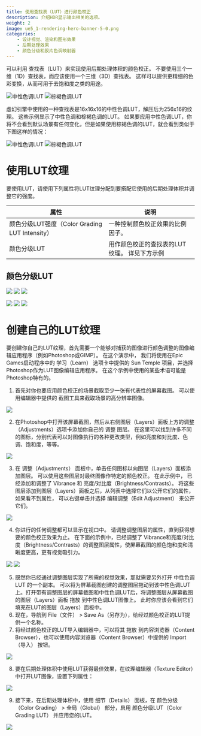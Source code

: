 ```yaml
---
title: 使用查找表（LUT）进行颜色校正
description: 介绍HDR显示输出相关的选项。
weight: 2
image: ue5_1-rendering-hero-banner-5-0.png
categories:
    - 设计视觉、渲染和图形效果
    - 后期处理效果
    - 颜色分级和胶片色调映射器
---
```

可以利用 查找表（LUT）来实现使用后期处理体积的颜色校正。 不要使用三个一维（1D）查找表，而应该使用一个三维（3D）查找表。 这样可以提供更精细的色彩变换，从而可用于去饱和度之类的用途。

![中性色调LUT](rgbtable16x1.png)
![棕褐色调LUT](lut_sepia.png)

虚幻引擎中使用的一种查找表是16x16x16的中性色调LUT，解压后为256x16的纹理。 这些示例显示了中性色调和棕褐色调的LUT。 如果要应用中性色调LUT，你将不会看到默认场景有任何变化，但是如果使用棕褐色调的LUT，就会看到类似于下图这样的情况：

![中性色调LUT](lut1.png)
![棕褐色调LUT](lut4.png)

# 使用LUT纹理

要使用LUT，请使用下列属性将LUT纹理分配到要搭配它使用的后期处理体积并调整它的强度。

|属性|说明|
|--|--|
|颜色分级LUT强度（Color Grading LUT Intensity）|一种控制颜色校正效果的比例因子。|
|颜色分级LUT|用作颜色校正的查找表的LUT纹理。 详见下方示例|

## 颜色分级LUT

![](lut_none.png)
![](lut_green.png)
![](lut_red.png)

![](rgbtable16x1.png)
![](lut_greenish.png)
![](lut_reddish.png)

# 创建自己的LUT纹理

要创建你自己的LUT纹理，首先需要一个能够对捕获的图像进行颜色调整的图像编辑应用程序（例如Photoshop或GIMP）。 在这个演示中， 我们将使用在Epic Games启动程序中的 学习（Learn） 选项卡中提供的 Sun Temple 项目，并选择Photoshop作为LUT图像编辑应用程序。 在这个示例中使用的某些术语可能是 Photoshop特有的。

1. 首先对你也要应用颜色校正的场景截取至少一张有代表性的屏幕截图。 可以使用编辑器中提供的 截图工具来截取场景的高分辨率图像。

![](lut1.png)

2. 在Photoshop中打开该屏幕截图，然后从右侧图层（Layers）面板上方的调整（Adjustments）选项卡添加你自己的 调整 图层。 在这里可以找到许多不同的图标，分别代表可以对图像执行的各种更改类型，例如亮度和对比度、色调、饱和度，等等。

![](lut2.png)

3. 在 调整（Adjustments） 面板中，单击任何图标以向图层（Layers）面板添加图层。 可以使用这些图层对最终图像作特定的颜色校正。 在此示例中， 已经添加和调整了 Vibrance 和 亮度/对比度（Brightness/Contrasts）。 将这些图层添加到图层（Layers）面板之后，从列表中选择它们以公开它们的属性，如果看不到属性， 可以右键单击并选择 编辑调整（Edit Adjustment） 来公开它们。

![](lut3.png)

4. 你进行的任何调整都可以显示在视口中。 请调整调整图层的属性，直到获得想要的颜色校正效果为止。 在下面的示例中，已经调整了 Vibrance和亮度/对比度（Brightness/Contrasts）的调整图层属性，使屏幕截图的颜色饱和度和清晰度更高，更有视觉吸引力。

![](lut1.png)
![](lut3.png)

5. 既然你已经通过调整图层实现了所需的视觉效果，那就需要另外打开 中性色调LUT 的一个副本。 可以将为屏幕截图创建的调整图层拖动到该中性色调LUT上。打开带有调整图层的屏幕截图和中性色调LUT后，将调整图层从屏幕截图的图层（Layers）面板 拖放 到中性色调LUT图像上。 此时你应该会看到它们填充在LUT的图层（Layers）面板中。
6. 现在，导航到 File（文件） > Save As（另存为），给经过颜色校正的LUT提供一个名称。
7. 将经过颜色校正的LUT导入编辑器中，可以将其 拖放 到内容浏览器（Content Browser），也可以使用内容浏览器（Content Browser）中提供的 Import（导入） 按钮。

![](lut5.png)

8. 要在后期处理体积中使用LUT获得最佳效果，在纹理编辑器（Texture Editor）中打开LUT图像，设置下列属性：

![](lut6.png)

9. 接下来，在后期处理体积中，使用 细节（Details） 面板，在 颜色分级（Color Grading） > 全局（Global） 部分，启用 颜色分级LUT（Color Grading LUT） 并应用您的LUT。

![](lut8.png)